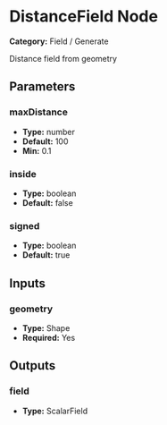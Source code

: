 
# DistanceField Node

**Category:** Field / Generate

Distance field from geometry

## Parameters


### maxDistance
- **Type:** number
- **Default:** 100
- **Min:** 0.1




### inside
- **Type:** boolean
- **Default:** false





### signed
- **Type:** boolean
- **Default:** true





## Inputs


### geometry
- **Type:** Shape
- **Required:** Yes



## Outputs


### field
- **Type:** ScalarField




